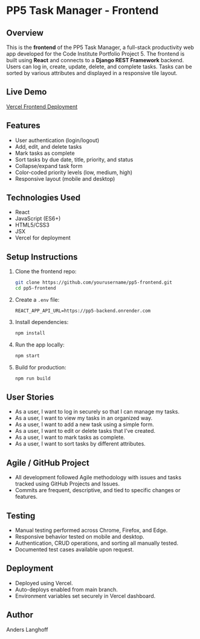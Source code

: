 # PP5 Task Manager - Frontend

## Overview

This is the **frontend** of the PP5 Task Manager, a full-stack productivity web app developed for the Code Institute Portfolio Project 5. The frontend is built using **React** and connects to a **Django REST Framework** backend. Users can log in, create, update, delete, and complete tasks. Tasks can be sorted by various attributes and displayed in a responsive tile layout.

## Live Demo

[Vercel Frontend Deployment](https://your-frontend.vercel.app)

## Features

- User authentication (login/logout)
- Add, edit, and delete tasks
- Mark tasks as complete
- Sort tasks by due date, title, priority, and status
- Collapse/expand task form
- Color-coded priority levels (low, medium, high)
- Responsive layout (mobile and desktop)

## Technologies Used

- React
- JavaScript (ES6+)
- HTML5/CSS3
- JSX
- Vercel for deployment

## Setup Instructions

1. Clone the frontend repo:
   ```bash
   git clone https://github.com/yourusername/pp5-frontend.git
   cd pp5-frontend
   ```

2. Create a `.env` file:
   ```
   REACT_APP_API_URL=https://pp5-backend.onrender.com
   ```

3. Install dependencies:
   ```bash
   npm install
   ```

4. Run the app locally:
   ```bash
   npm start
   ```

5. Build for production:
   ```bash
   npm run build
   ```

## User Stories

- As a user, I want to log in securely so that I can manage my tasks.
- As a user, I want to view my tasks in an organized way.
- As a user, I want to add a new task using a simple form.
- As a user, I want to edit or delete tasks that I’ve created.
- As a user, I want to mark tasks as complete.
- As a user, I want to sort tasks by different attributes.

## Agile / GitHub Project

- All development followed Agile methodology with issues and tasks tracked using GitHub Projects and Issues.
- Commits are frequent, descriptive, and tied to specific changes or features.

## Testing

- Manual testing performed across Chrome, Firefox, and Edge.
- Responsive behavior tested on mobile and desktop.
- Authentication, CRUD operations, and sorting all manually tested.
- Documented test cases available upon request.

## Deployment

- Deployed using Vercel.
- Auto-deploys enabled from main branch.
- Environment variables set securely in Vercel dashboard.

## Author

Anders Langhoff
